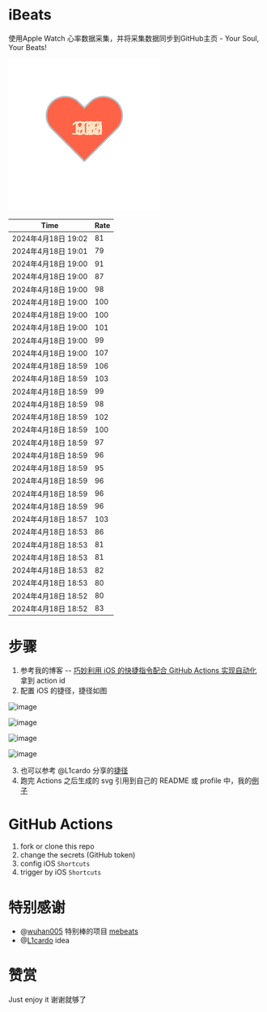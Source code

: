 # iBeats
使用Apple Watch 心率数据采集，并将采集数据同步到GitHub主页 - Your Soul, Your Beats!

![](./files/heart.svg)

<!--START_SECTION:my_heart_rate-->
| Time | Rate | 
 | ---- | ---- | 
| 2024年4月18日 19:02 | 81 |
| 2024年4月18日 19:01 | 79 |
| 2024年4月18日 19:00 | 91 |
| 2024年4月18日 19:00 | 87 |
| 2024年4月18日 19:00 | 98 |
| 2024年4月18日 19:00 | 100 |
| 2024年4月18日 19:00 | 100 |
| 2024年4月18日 19:00 | 101 |
| 2024年4月18日 19:00 | 99 |
| 2024年4月18日 19:00 | 107 |
| 2024年4月18日 18:59 | 106 |
| 2024年4月18日 18:59 | 103 |
| 2024年4月18日 18:59 | 99 |
| 2024年4月18日 18:59 | 98 |
| 2024年4月18日 18:59 | 102 |
| 2024年4月18日 18:59 | 100 |
| 2024年4月18日 18:59 | 97 |
| 2024年4月18日 18:59 | 96 |
| 2024年4月18日 18:59 | 95 |
| 2024年4月18日 18:59 | 96 |
| 2024年4月18日 18:59 | 96 |
| 2024年4月18日 18:59 | 96 |
| 2024年4月18日 18:57 | 103 |
| 2024年4月18日 18:53 | 86 |
| 2024年4月18日 18:53 | 81 |
| 2024年4月18日 18:53 | 81 |
| 2024年4月18日 18:53 | 82 |
| 2024年4月18日 18:53 | 80 |
| 2024年4月18日 18:52 | 80 |
| 2024年4月18日 18:52 | 83 |

<!--END_SECTION:my_heart_rate-->

# 步骤
1. 参考我的博客 -- [巧妙利用 iOS 的快捷指令配合 GitHub Actions 实现自动化](https://github.com/yihong0618/gitblog/issues/198) 拿到 action id
2. 配置 iOS 的捷径，捷径如图

![image](https://user-images.githubusercontent.com/15976103/122154218-0db0b480-ce97-11eb-93bb-5aec07c558dc.png)

![image](https://user-images.githubusercontent.com/15976103/122154236-186b4980-ce97-11eb-8e4b-70551a0391ae.png)

![image](https://user-images.githubusercontent.com/15976103/122154268-2d47dd00-ce97-11eb-902e-3acf292265a9.png)

![image](https://user-images.githubusercontent.com/15976103/122174055-fa144680-ceb4-11eb-9be2-3eb83cd516f7.png)

3. 也可以参考 @L1cardo 分享的[捷径](https://www.icloud.com/shortcuts/6ab6047b459c41ad822ad6b94b1c03d4)
4. 跑完 Actions 之后生成的 svg 引用到自己的 README 或 profile 中，我的[例子](https://github.com/yihong0618) 

# GitHub Actions

1. fork or clone this repo
2. change the secrets (GitHub token)
3. config iOS `Shortcuts` 
4. trigger by iOS `Shortcuts`

# 特别感谢
- @[wuhan005](https://github.com/wuhan005) 特别棒的项目 [mebeats](https://github.com/wuhan005/mebeats)
- @[L1cardo](https://github.com/L1cardo) idea

# 赞赏
Just enjoy it
谢谢就够了
